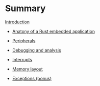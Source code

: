 # Summary

[Introduction](./0_introduction/1.md)
- [Anatony of a Rust embedded application](./1_anatomy/1.md)

- [Peripherals]()
- [Debugging and analysis]()
- [Interrupts]()
- [Memory layout]()
- [Exceptions (bonus)]()